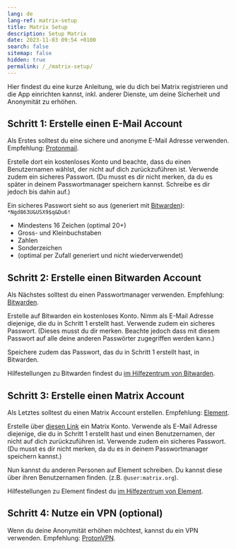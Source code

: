 ```yaml
---
lang: de
lang-ref: matrix-setup
title: Matrix Setup
description: Setup Matrix
date: 2023-11-03 09:54 +0100
search: false
sitemap: false
hidden: true
permalink: /_/matrix-setup/
---
```


Hier findest du eine kurze Anleitung, wie du dich bei Matrix registrieren und die App einrichten kannst, inkl. anderer Dienste, um deine Sicherheit und Anonymität zu erhöhen.

## Schritt 1: Erstelle einen E-Mail Account

Als Erstes solltest du eine sichere und anonyme E-Mail Adresse verwenden. Empfehlung: [Protonmail](https://proton.me/mail).

Erstelle dort ein kostenloses Konto und beachte, dass du einen Benutzernamen wählst, der nicht auf dich zurückzuführen ist. Verwende zudem ein sicheres Passwort. (Du musst es dir nicht merken, da du es später in deinem Passwortmanager speichern kannst. Schreibe es dir jedoch bis dahin auf.)

Ein sicheres Passwort sieht so aus (generiert mit [Bitwarden](https://bitwarden.com/password-generator)): `*Ngd863U&USX9$q&Du6!`

- Mindestens 16 Zeichen (optimal 20+)
- Gross- und Kleinbuchstaben
- Zahlen
- Sonderzeichen
- (optimal per Zufall generiert und nicht wiederverwendet)

## Schritt 2: Erstelle einen Bitwarden Account

Als Nächstes solltest du einen Passwortmanager verwenden. Empfehlung: [Bitwarden](https://bitwarden.com).

Erstelle auf Bitwarden ein kostenloses Konto. Nimm als E-Mail Adresse diejenige, die du in Schritt 1 erstellt hast. Verwende zudem ein sicheres Passwort. (Dieses musst du dir merken. Beachte jedoch dass mit diesem Passwort auf alle deine anderen Passwörter zugegriffen werden kann.)

Speichere zudem das Passwort, das du in Schritt 1 erstellt hast, in Bitwarden.

Hilfestellungen zu Bitwarden findest du [im Hilfezentrum von Bitwarden](https://bitwarden.com/help).

## Schritt 3: Erstelle einen Matrix Account

Als Letztes solltest du einen Matrix Account erstellen. Empfehlung: [Element](https://element.io).

Erstelle über [diesen Link](https://app.element.io) ein Matrix Konto. Verwende als E-Mail Adresse diejenige, die du in Schritt 1 erstellt hast und einen Benutzernamen, der nicht auf dich zurückzuführen ist. Verwende zudem ein sicheres Passwort. (Du musst es dir nicht merken, da du es in deinem Passwortmanager speichern kannst.)

Nun kannst du anderen Personen auf Element schreiben. Du kannst diese über ihren Benutzernamen finden. (z.B. `@user:matrix.org`).

Hilfestellungen zu Element findest du [im Hilfezentrum von Element](https://element.io/help).

## Schritt 4: Nutze ein VPN (optional)

Wenn du deine Anonymität erhöhen möchtest, kannst du ein VPN verwenden. Empfehlung: [ProtonVPN](https://proton.me/vpn).
